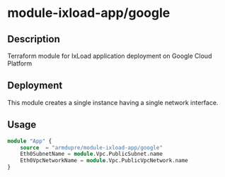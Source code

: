# module-ixload-app/google

## Description
Terraform module for IxLoad application deployment on Google Cloud Platform

## Deployment
This module creates a single instance having a single network interface.

## Usage
```tf
module "App" {
	source  = "armdupre/module-ixload-app/google"
	Eth0SubnetName = module.Vpc.PublicSubnet.name
	Eth0VpcNetworkName = module.Vpc.PublicVpcNetwork.name
}
```